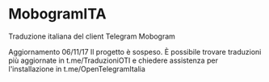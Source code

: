 # MobogramITA
Traduzione italiana del client Telegram Mobogram

Aggiornamento 06/11/17
Il progetto è sospeso. È possibile trovare traduzioni più aggiornate in t.me/TraduzioniOTI e chiedere assistenza per l'installazione in t.me/OpenTelegramItalia
